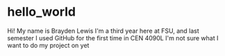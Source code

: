 # hello_world
Hi! My name is Brayden Lewis
I'm a third year here at FSU, and last semester I used GitHub for the first time in CEN 4090L
I'm not sure what I want to do my project on yet
